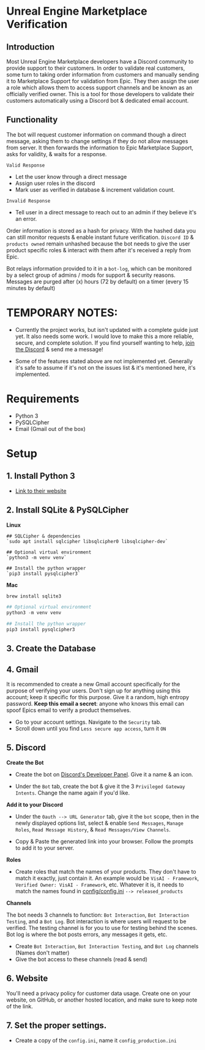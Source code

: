 # Unreal Engine Marketplace Verification
## Introduction
Most Unreal Engine Marketplace developers have a Discord community to provide support to their customers. In order to validate real customers, some turn to taking order information from customers and manually sending it to Marketplace Support for validation from Epic. They then assign the user a role which allows them to access support channels and be known as an officially verified owner. This is a tool for those developers to validate their customers automatically using a Discord bot & dedicated email account. 

## Functionality
The bot will request customer information on command though a direct message, asking them to change settings if they do not allow messages from server. It then forwards the information to Epic Marketplace Support, asks for validity, & waits for a response. 

`Valid Response`
- Let the user know through a direct message
- Assign user roles in the discord
- Mark user as verified in database & increment validation count. 

`Invalid Response` 
- Tell user in a direct message to reach out to an admin if they believe it's an error. 

Order information is stored as a hash for privacy. With the hashed data you can still monitor requests & enable instant future verification. `Discord ID` & `products owned` remain unhashed because the bot needs to give the user product specific roles & interact with them after it's received a reply from Epic. 

Bot relays information provided to it in a `bot-log`, which can be monitored by a select group of admins / mods for support & security reasons. Messages are purged after (x) hours (72 by default) on a timer (every 15 minutes by default)

# TEMPORARY NOTES:

- Currently the project works, but isn't updated with a complete guide just yet. It also needs some work. I would love to make this a more reliable, secure, and complete solution. If you find yourself wanting to help, [join the Discord](https://discord.gg/FEnDUZ7rNK) & send me a message!

- Some of the features stated above are not implemented yet. Generally it's safe to assume if it's not on the issues list & it's mentioned here, it's implemented.

# Requirements
- Python 3
- PySQLCipher
- Email (Gmail out of the box)

# Setup

## 1. Install Python 3
- [Link to their website](https://www.python.org/download/releases/3.0/)

## 2. Install SQLite & PySQLCipher

**Linux**
```
## SQLCipher & dependencies
`sudo apt install sqlcipher libsqlcipher0 libsqlcipher-dev`

## Optional virtual environment
`python3 -m venv venv`

## Install the python wrapper
`pip3 install pysqlcipher3`
```

**Mac**
```py
brew install sqlite3

## Optional virtual environment
python3 -m venv venv

## Install the python wrapper
pip3 install pysqlcipher3
```

## 3. Create the Database

## 4. Gmail
It is recommended to create a new Gmail account specifically for the purpose of verifying your users. Don't sign up for anything using this account; keep it specific for this purpose. Give it a random, high entropy password. **Keep this email a secret**: anyone who knows this email can spoof Epics email to verify a product themselves. 

- Go to your account settings. Navigate to the `Security` tab. 
- Scroll down until you find `Less secure app access`, turn it `ON`

## 5. Discord
**Create the Bot**
- Create the bot on [Discord's Developer Panel](https://discord.com/developers/applications). Give it a name & an icon. 

- Under the `Bot` tab, create the bot & give it the 3 `Privileged Gateway Intents`. Change the name again if you'd like. 


**Add it to your Discord**
- Under the `0auth --> URL Generator` tab, give it the `bot` scope, then in the newly displayed options list, select & enable `Send Messages`, `Manage Roles`, `Read Message History`, & `Read Messages/View Channels`. 

- Copy & Paste the generated link into your browser. Follow the prompts to add it to your server. 

**Roles**
- Create roles that match the names of your products. They don't have to match it exactly, just contain it. An example would be `VisAI - Framework`, `Verified Owner: VisAI - Framework`, etc. Whatever it is, it needs to match the names found in [config/config.ini](https://github.com/Visualistic-Studios/Unreal-Marketplace-Verification/blob/main/config/config.ini) `--> released_products`


**Channels**

The bot needs 3 channels to function: `Bot Interaction`, `Bot Interaction Testing`, and a `Bot Log`. Bot interaction is where users will request to be verified. The testing channel is for you to use for testing behind the scenes. Bot log is where the bot posts errors, any messages it gets, etc. 

- Create `Bot Interaction`, `Bot Interaction Testing`, and `Bot Log` channels (Names don't matter)
- Give the bot access to these channels (read & send)

## 6. Website
You'll need a privacy policy for customer data usage. Create one on your website, on GitHub, or another hosted location, and make sure to keep note of the link. 

## 7. Set the proper settings. 

- Create a copy of the `config.ini`, name it `config_production.ini`
